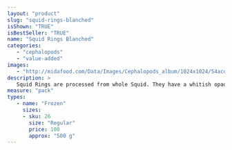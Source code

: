 ```yaml
---
layout: "product"
slug: "squid-rings-blanched"
isShown: "TRUE"
isBestSeller: "TRUE"
name: "Squid Rings Blanched"
categories:
   - "cephalopods"
   - "value-added"
images:
   - "http://midafood.com/Data/Images/Cephalopods_album/1024x1024/54acdb860b253565.jpg"
description: >
   Squid Rings are processed from whole Squid. They have a whitish opaque color and are moderately elastic. Squid Rings are best for stir-fried or deep fried calamari.
measure: "pack"
types: 
   - name: "Frozen"
     sizes: 
     - sku: 26
       size: "Regular"
       price: 100
       approx: "500 g"
---
```

